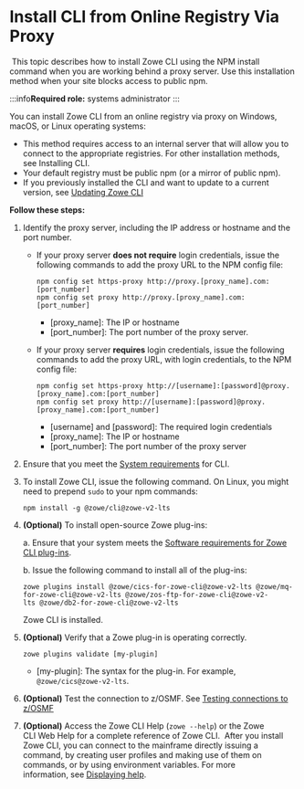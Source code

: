# Install CLI from Online Registry Via Proxy
​
This topic describes how to install Zowe CLI using the NPM install command when you are working behind a proxy server. Use this installation method when your site blocks access to public npm.

:::info**Required role:** systems administrator
:::

You can install Zowe CLI from an online registry via proxy on Windows, macOS, or Linux operating systems:

*  This method requires access to an internal server that will allow you to connect to the appropriate registries. For other installation methods, see Installing CLI.
*  Your default registry must be public npm (or a mirror of public npm).
*  If you previously installed the CLI and want to update to a current version, see [Updating Zowe CLI](../user-guide/cli-updatingcli.md)
​

**Follow these steps:**

1. Identify the proxy server, including the IP address or hostname and the port number.​
    * If your proxy server **does not require** login credentials, issue the following commands to add the proxy URL to the NPM config file:

        ```
        npm config set https-proxy http://proxy.[proxy_name].com:[port_number]
        npm config set proxy http://proxy.[proxy_name].com:[port_number]
        ```

        -  [proxy_name]: The IP or hostname
        -  [port_number]: The port number of the proxy server.

    * If your proxy server **requires** login credentials, issue the following commands to add the proxy URL, with login credentials, to the NPM config file:

        ```
        npm config set https-proxy http://[username]:[password]@proxy.[proxy_name].com:[port_number]
        npm config set proxy http://[username]:[password]@proxy.[proxy_name].com:[port_number]
        ```

        - [username] and [password]: The required login credentials
        - [proxy_name]: The IP or hostname
        - [port_number]: The port number of the proxy server

2. Ensure that you meet the [System requirements](../user-guide/systemrequirements-cli.md) for CLI.

3. To install Zowe CLI, issue the following command. On Linux, you might need to prepend `sudo` to your npm commands:

    ```
    npm install -g @zowe/cli@zowe-v2-lts
    ```

4. **(Optional)** To install open-source Zowe plug-ins:

    a. Ensure that your system meets the [Software requirements for Zowe CLI plug-ins](../user-guide/cli-swreqplugins.md).
        
    b. Issue the following command to install all of the plug-ins:
        
    ```
    zowe plugins install @zowe/cics-for-zowe-cli@zowe-v2-lts @zowe/mq-for-zowe-cli@zowe-v2-lts @zowe/zos-ftp-for-zowe-cli@zowe-v2-lts @zowe/db2-for-zowe-cli@zowe-v2-lts
    ```
        
    Zowe CLI is installed.

5. **(Optional)** Verify that a Zowe plug-in is operating correctly. 

   ```
   zowe plugins validate [my-plugin]
   ```

   - [my-plugin]: The syntax for the plug-in. For example, `@zowe/cics@zowe-v2-lts`.
​
6. **(Optional)** Test the connection to z/OSMF. See [Testing connections to z/OSMF](../user-guide/cli-using-test-zosmf-connection) 

7. **(Optional)** Access the Zowe CLI Help (`zowe --help`) or the Zowe CLI Web Help for a complete reference of Zowe CLI.
​
After you install Zowe CLI, you can connect to the mainframe directly issuing a command, by creating user profiles and making use of them on commands, or by using environment variables. For more information, see [Displaying help](cli-using-displaying-help.md).
